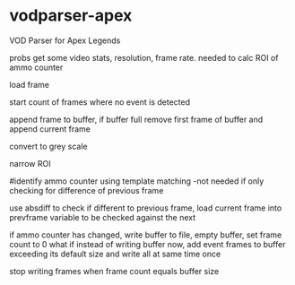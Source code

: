 # vodparser-apex
VOD Parser for Apex Legends

probs get some video stats, resolution, frame rate. needed to calc ROI of ammo counter

load frame

start count of frames where no event is detected

append frame to buffer, if buffer full remove first frame of buffer and append current frame

convert to grey scale

narrow ROI

#identify ammo counter using template matching -not needed if only checking for difference of previous frame

use absdiff to check if different to previous frame, load current frame into prevframe variable to be checked against the next

if ammo counter has changed, write buffer to file, empty buffer, set frame count to 0
what if instead of writing buffer now, add event frames to buffer exceeding its default size and write all at same time once 

stop writing frames when frame count equals buffer size
